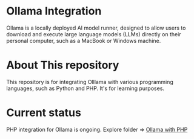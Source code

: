 # Ollama Integration
Ollama is a locally deployed AI model runner, designed to allow users to download and execute large language models (LLMs) directly on their personal computer, such as a MacBook or Windows machine.

# About This repository
This repository is for integrating Olllama with various programming languages, such as Python and PHP. It's for learning purposes.

# Current status
PHP integration for Ollama is ongoing. 
Explore folder => [Ollama with PHP](php-integration/)